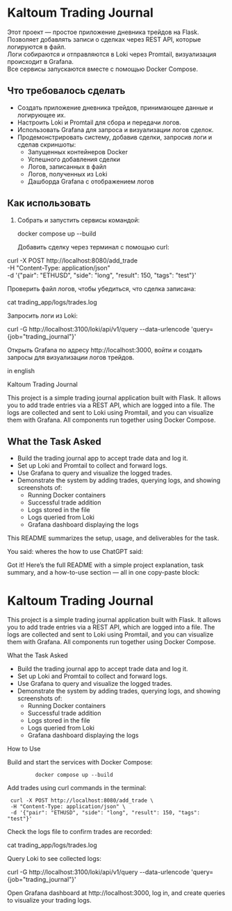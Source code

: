 # Kaltoum Trading Journal

Этот проект — простое приложение дневника трейдов на Flask.  
Позволяет добавлять записи о сделках через REST API, которые логируются в файл.  
Логи собираются и отправляются в Loki через Promtail, визуализация происходит в Grafana.  
Все сервисы запускаются вместе с помощью Docker Compose.

## Что требовалось сделать

- Создать приложение дневника трейдов, принимающее данные и логирующее их.
- Настроить Loki и Promtail для сбора и передачи логов.
- Использовать Grafana для запроса и визуализации логов сделок.
- Продемонстрировать систему, добавив сделки, запросив логи и сделав скриншоты:
  - Запущенных контейнеров Docker
  - Успешного добавления сделки
  - Логов, записанных в файл
  - Логов, полученных из Loki
  - Дашборда Grafana с отображением логов

## Как использовать

1. Собрать и запустить сервисы командой:
   
   docker compose up --build

    Добавить сделку через терминал с помощью curl:

curl -X POST http://localhost:8080/add_trade \
  -H "Content-Type: application/json" \
  -d '{"pair": "ETHUSD", "side": "long", "result": 150, "tags": "test"}'

Проверить файл логов, чтобы убедиться, что сделка записана:

cat trading_app/logs/trades.log

Запросить логи из Loki:

curl -G http://localhost:3100/loki/api/v1/query --data-urlencode 'query={job="trading_journal"}'

Открыть Grafana по адресу http://localhost:3000,
войти и создать запросы для визуализации логов трейдов.


in english 

Kaltoum Trading Journal

This project is a simple trading journal application built with Flask. 
It allows you to add trade entries via a REST API, which are logged into a file. 
The logs are collected and sent to Loki using Promtail, and you can visualize them with Grafana.
All components run together using Docker Compose.

## What the Task Asked

- Build the trading journal app to accept trade data and log it.
- Set up Loki and Promtail to collect and forward logs.
- Use Grafana to query and visualize the logged trades.
- Demonstrate the system by adding trades, querying logs, and showing screenshots of:
  - Running Docker containers
  - Successful trade addition
  - Logs stored in the file
  - Logs queried from Loki
  - Grafana dashboard displaying the logs

This README summarizes the setup, usage, and deliverables for the task.

You said:
wheres the how to use
ChatGPT said:

Got it! Here’s the full README with a simple project explanation, task summary, and a how-to-use section — all in one copy-paste block:

# Kaltoum Trading Journal

This project is a simple trading journal application built with Flask. It allows you to add trade entries via a REST API,
which are logged into a file. The logs are collected and sent to Loki using Promtail,
and you can visualize them with Grafana. All components run together using Docker Compose.

 What the Task Asked

- Build the trading journal app to accept trade data and log it.
- Set up Loki and Promtail to collect and forward logs.
- Use Grafana to query and visualize the logged trades.
- Demonstrate the system by adding trades, querying logs, and showing screenshots of:
  - Running Docker containers
  - Successful trade addition
  - Logs stored in the file
  - Logs queried from Loki
  - Grafana dashboard displaying the logs

 How to Use


 Build and start the services with Docker Compose:
  
             docker compose up --build

  Add trades using curl commands in the terminal:

     curl -X POST http://localhost:8080/add_trade \
     -H "Content-Type: application/json" \
     -d '{"pair": "ETHUSD", "side": "long", "result": 150, "tags": "test"}'

Check the logs file to confirm trades are recorded:

cat trading_app/logs/trades.log

Query Loki to see collected logs:

curl -G http://localhost:3100/loki/api/v1/query --data-urlencode 'query={job="trading_journal"}'

Open Grafana dashboard at http://localhost:3000,
log in, and create queries to visualize your trading logs.



